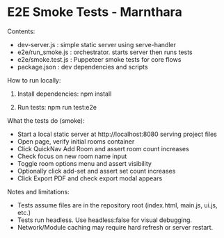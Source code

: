 E2E Smoke Tests - Marnthara
===========================

Contents:
- dev-server.js          : simple static server using serve-handler
- e2e/run_smoke.js      : orchestrator. starts server then runs tests
- e2e/smoke.test.js     : Puppeteer smoke tests for core flows
- package.json           : dev dependencies and scripts

How to run locally:
1. Install dependencies:
   npm install

2. Run tests:
   npm run test:e2e

What the tests do (smoke):
- Start a local static server at http://localhost:8080 serving project files
- Open page, verify initial rooms container
- Click QuickNav Add Room and assert room count increases
- Check focus on new room name input
- Toggle room options menu and assert visibility
- Optionally click add-set and assert set count increases
- Click Export PDF and check export modal appears

Notes and limitations:
- Tests assume files are in the repository root (index.html, main.js, ui.js, etc.)
- Tests run headless. Use headless:false for visual debugging.
- Network/Module caching may require hard refresh or server restart.

